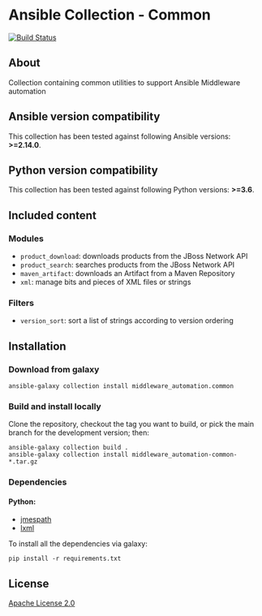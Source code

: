 # Ansible Collection - Common
<!--start build_status -->
[![Build Status](https://github.com/ansible-middleware/common/workflows/CI/badge.svg?branch=main)](https://github.com/ansible-middleware/common/actions/workflows/ci.yml)
<!--end build_status -->
## About

Collection containing common utilities to support Ansible Middleware automation

<!--start requires_ansible-->
## Ansible version compatibility

This collection has been tested against following Ansible versions: **>=2.14.0**.

## Python version compatibility

This collection has been tested against following Python versions: **>=3.6**.

<!--end requires_ansible-->


## Included content

### Modules

* `product_download`: downloads products from the JBoss Network API
* `product_search`: searches products from the JBoss Network API
* `maven_artifact`: downloads an Artifact from a Maven Repository
* `xml`: manage bits and pieces of XML files or strings

### Filters

* `version_sort`: sort a list of strings according to version ordering


## Installation

<!--start galaxy_download -->
### Download from galaxy

    ansible-galaxy collection install middleware_automation.common
<!--end galaxy_download -->

### Build and install locally

Clone the repository, checkout the tag you want to build, or pick the main branch for the development version; then:

    ansible-galaxy collection build .
    ansible-galaxy collection install middleware_automation-common-*.tar.gz


### Dependencies

#### Python:

* [jmespath](https://jmespath.org/)
* [lxml](https://lxml.de/)

To install all the dependencies via galaxy:

    pip install -r requirements.txt

<!--start support -->
<!--end support -->

## License

[Apache License 2.0](https://github.com/ansible-middleware/common/blob/main/LICENSE)
